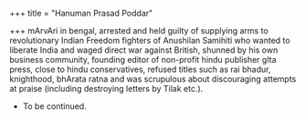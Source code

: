 +++
title = "Hanuman Prasad Poddar"

+++
mArvAri in bengal, arrested and held guilty of supplying arms to revolutionary Indian Freedom fighters of Anushilan Samihiti who wanted to liberate India and waged direct war against British, shunned by his own business community, founding editor of non-profit hindu publisher gIta press, close to hindu conservatives, refused titles such as rai bhadur, knighthood, bhArata ratna and was scrupulous about discouraging attempts at praise (including destroying letters by Tilak etc.).
- To be continued.